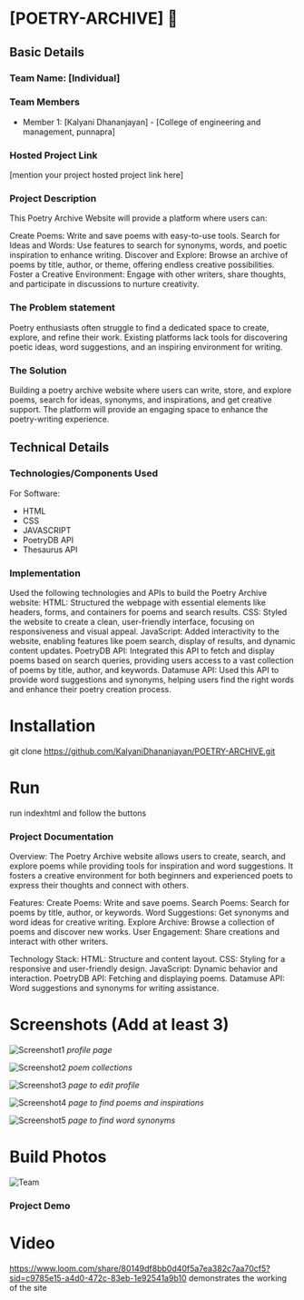 # [POETRY-ARCHIVE] 🎯


## Basic Details
### Team Name: [Individual]


### Team Members
- Member 1: [Kalyani Dhananjayan] - [College of engineering and management, punnapra]

### Hosted Project Link
[mention your project hosted project link here]

### Project Description
This Poetry Archive Website will provide a platform where users can:

Create Poems: Write and save poems with easy-to-use tools.
Search for Ideas and Words: Use features to search for synonyms, words, and poetic inspiration to enhance writing.
Discover and Explore: Browse an archive of poems by title, author, or theme, offering endless creative possibilities.
Foster a Creative Environment: Engage with other writers, share thoughts, and participate in discussions to nurture creativity.

### The Problem statement
Poetry enthusiasts often struggle to find a dedicated space to create, explore, and refine their work. Existing platforms lack tools for discovering poetic ideas, word suggestions, and an inspiring environment for writing.

### The Solution
Building a poetry archive website where users can write, store, and explore poems, search for ideas, synonyms, and inspirations, and get creative support. The platform will provide an engaging space to enhance the poetry-writing experience.

## Technical Details
### Technologies/Components Used
For Software:
- HTML
- CSS
- JAVASCRIPT
- PoetryDB API
- Thesaurus API

### Implementation
Used the following technologies and APIs to build the Poetry Archive website:
HTML: Structured the webpage with essential elements like headers, forms, and containers for poems and search results.
CSS: Styled the website to create a clean, user-friendly interface, focusing on responsiveness and visual appeal.
JavaScript: Added interactivity to the website, enabling features like poem search, display of results, and dynamic content updates.
PoetryDB API: Integrated this API to fetch and display poems based on search queries, providing users access to a vast collection of poems by title, author, and keywords.
Datamuse API: Used this API to provide word suggestions and synonyms, helping users find the right words and enhance their poetry creation process.

# Installation
git clone https://github.com/KalyaniDhananjayan/POETRY-ARCHIVE.git

# Run
run indexhtml and follow the buttons

### Project Documentation
Overview:
The Poetry Archive website allows users to create, search, and explore poems while providing tools for inspiration and word suggestions. It fosters a creative environment for both beginners and experienced poets to express their thoughts and connect with others.

Features:
Create Poems: Write and save poems.
Search Poems: Search for poems by title, author, or keywords.
Word Suggestions: Get synonyms and word ideas for creative writing.
Explore Archive: Browse a collection of poems and discover new works.
User Engagement: Share creations and interact with other writers.

Technology Stack:
HTML: Structure and content layout.
CSS: Styling for a responsive and user-friendly design.
JavaScript: Dynamic behavior and interaction.
PoetryDB API: Fetching and displaying poems.
Datamuse API: Word suggestions and synonyms for writing assistance.

# Screenshots (Add at least 3)

![Screenshot1](./screenshots/profile.png)
*profile page*

![Screenshot2](./screenshots/collection.png)
*poem collections*

![Screenshot3](./screenshots/editprofile.png)
*page to edit profile*

![Screenshot4](./screenshots/searchpoems.png)
*page to find poems and inspirations*

![Screenshot5](./screenshots/findsynonyms.png)
*page to find word synonyms*

# Build Photos
![Team](./screenshots/me.jpg)


### Project Demo
# Video
https://www.loom.com/share/80149df8bb0d40f5a7ea382c7aa70cf5?sid=c9785e15-a4d0-472c-83eb-1e92541a9b10
demonstrates the working of the site


